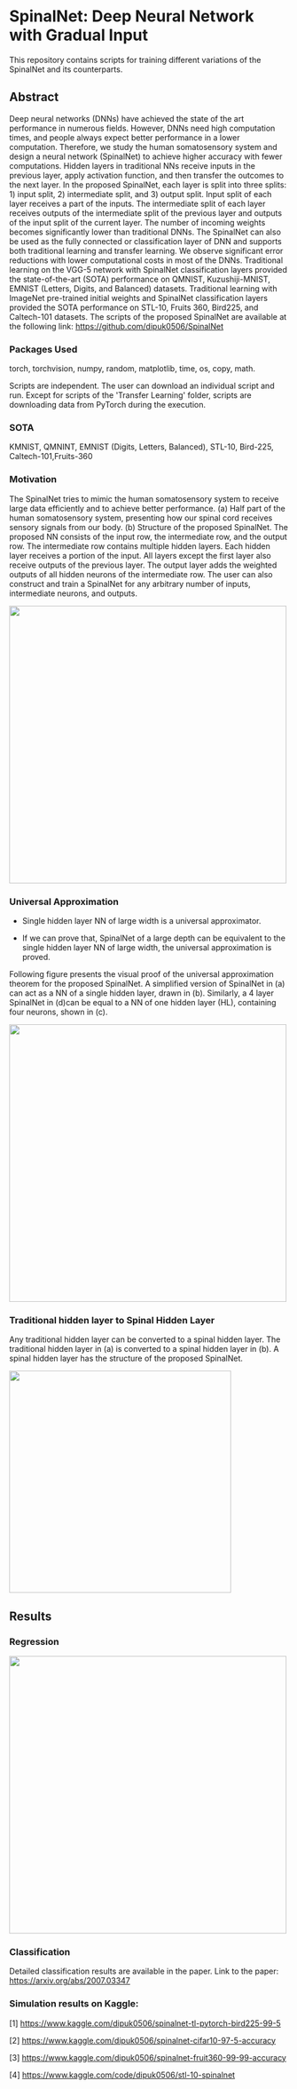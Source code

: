 # SpinalNet: Deep Neural Network with Gradual Input

This repository contains scripts for training different variations of the SpinalNet and its counterparts.

## Abstract
Deep neural networks (DNNs) have achieved the state of the art performance in numerous fields. However, DNNs need high computation times, and people always expect better performance in a lower computation. Therefore, we study the human somatosensory system and design a neural network (SpinalNet) to achieve higher accuracy with fewer computations. Hidden layers in traditional NNs receive inputs in the previous layer, apply activation function, and then transfer the outcomes to the next layer. In the proposed SpinalNet, each layer is split into three splits: 1) input split, 2) intermediate split, and 3) output split. Input split of each layer receives a part of the inputs. The intermediate split of each layer receives outputs of the intermediate split of the previous layer and outputs of the input split of the current layer. The number of incoming weights becomes significantly lower than traditional DNNs. The SpinalNet can also be used as the fully connected or classification layer of DNN and supports both traditional learning and transfer learning. We observe significant error reductions with lower computational costs in most of the DNNs. Traditional learning on the VGG-5 network with SpinalNet classification layers provided the state-of-the-art (SOTA) performance on QMNIST, Kuzushiji-MNIST, EMNIST (Letters, Digits, and Balanced) datasets. Traditional learning with ImageNet pre-trained initial weights and SpinalNet classification layers provided the SOTA performance on STL-10, Fruits 360, Bird225, and Caltech-101 datasets. The scripts of the proposed SpinalNet are available at the following link: https://github.com/dipuk0506/SpinalNet


### Packages Used

torch, torchvision, numpy, random, matplotlib, time, os, copy, math.

Scripts are independent. The user can download an individual script and run. Except for scripts of the 'Transfer Learning' folder, scripts are downloading data from PyTorch during the execution.

### SOTA
KMNIST, QMNINT, EMNIST (Digits, Letters, Balanced), STL-10, Bird-225, Caltech-101,Fruits-360


### Motivation
The SpinalNet tries to mimic the human somatosensory system to receive large data efficiently and to achieve better performance. (a) Half part of the human somatosensory system, presenting how our spinal cord receives sensory signals from our body. (b) Structure of the proposed SpinalNet. The proposed NN consists of the input row, the intermediate row, and the output row. The intermediate row contains multiple hidden layers. Each hidden layer receives a portion of the input. All layers except the first layer also receive outputs of the previous layer. The output layer adds the weighted outputs of all hidden neurons of the intermediate row. The user can also construct and train a SpinalNet for any arbitrary number of inputs, intermediate neurons, and outputs.


<img src="https://github.com/dipuk0506/SpinalNet/blob/master/Human_sensory.png" width="500">


### Universal Approximation

- Single hidden layer NN of large width is a universal approximator.

- If we can prove that, SpinalNet of a large depth can be equivalent to the single hidden layer NN of large width, the universal approximation is proved.

Following figure presents the visual proof of the universal approximation theorem for the proposed SpinalNet. A simplified version of SpinalNet in (a) can act as a NN of a single hidden layer, drawn in (b). Similarly, a 4 layer SpinalNet in (d)can be equal to a NN of one hidden layer (HL), containing four neurons, shown in (c). 


<img src="https://github.com/dipuk0506/SpinalNet/blob/master/UA_one_layer.png" width="500">


### Traditional hidden layer to Spinal Hidden Layer

Any traditional hidden layer can be converted to a spinal hidden layer. The traditional hidden layer in (a) is converted to a spinal hidden layer in (b). A spinal hidden layer has the structure of the proposed SpinalNet.

<img src="https://github.com/dipuk0506/SpinalNet/blob/master/SpinalHL.png" width="400">

## Results
### Regression

<img src="https://github.com/dipuk0506/SpinalNet/blob/master/Spinal_Regression.png" width="500">

### Classification
Detailed classification results are available in the paper.
Link to the paper:  https://arxiv.org/abs/2007.03347

### Simulation results on Kaggle:
[1] https://www.kaggle.com/dipuk0506/spinalnet-tl-pytorch-bird225-99-5

[2] https://www.kaggle.com/dipuk0506/spinalnet-cifar10-97-5-accuracy

[3] https://www.kaggle.com/dipuk0506/spinalnet-fruit360-99-99-accuracy

[4] https://www.kaggle.com/code/dipuk0506/stl-10-spinalnet

